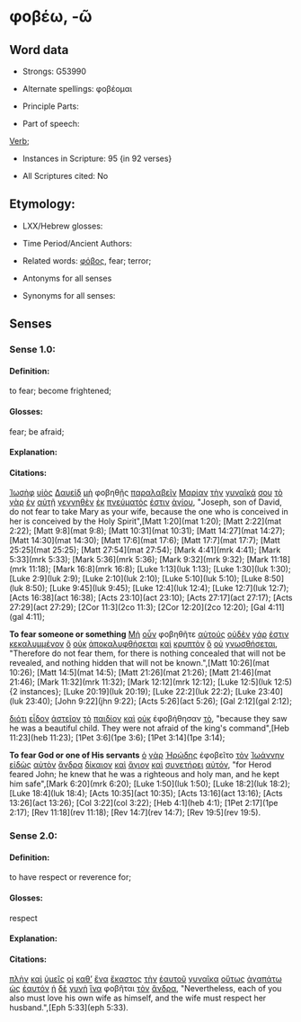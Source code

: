 # φοβέω, -ῶ

<!-- Status: S2=NeedsFinalCheck -->
<!-- Lexica used for edits: BDAG, FFM, LN, A-S -->

## Word data

* Strongs: G53990

* Alternate spellings: φοβέομαι

* Principle Parts: 

* Part of speech: 

[Verb](http://ugg.readthedocs.io/en/latest/verb.html); 

* Instances in Scripture: 95 {in 92 verses}

* All Scriptures cited: No

## Etymology: 

* LXX/Hebrew glosses: 

* Time Period/Ancient Authors: 

* Related words: [φόβος](../G54010/01.md), fear; terror;

* Antonyms for all senses

* Synonyms for all senses: 

## Senses 

### Sense 1.0:

#### Definition: 

to fear; become frightened;

#### Glosses:

fear; be afraid;

#### Explanation:

#### Citations:

[Ἰωσὴφ](../G25010/01.md) [υἱὸς](../G52070/01.md) [Δαυείδ](../G11380/01.md) [μὴ](../G33610/01.md) φοβηθῇς [παραλαβεῖν](../G38800/01.md) [Μαρίαν](../G31370/01.md) [τὴν](../G35880/01.md) [γυναῖκά](../G11350/01.md) [σου](../G47710/01.md) [τὸ](../G35880/01.md) [γὰρ](../G10630/01.md) [ἐν](../G17220/01.md) [αὐτῇ](../G08460/01.md) [γεννηθὲν](../G10800/01.md) [ἐκ](../G15370/01.md) [πνεύματός](../G41510/01.md) [ἐστιν](../G99999/01.md) [ἁγίου](../G00400/01.md), "Joseph, son of David, do not fear to take Mary as your wife, because the one who is conceived in her is conceived by the Holy Spirit",[Matt 1:20](mat 1:20); [Matt 2:22](mat 2:22); [Matt 9:8](mat 9:8); [Matt 10:31](mat 10:31); [Matt 14:27](mat 14:27); [Matt 14:30](mat 14:30); [Matt 17:6](mat 17:6); [Matt 17:7](mat 17:7); [Matt 25:25](mat 25:25); [Matt 27:54](mat 27:54); [Mark 4:41](mrk 4:41); [Mark 5:33](mrk 5:33); [Mark 5:36](mrk 5:36); [Mark 9:32](mrk 9:32); [Mark 11:18](mrk 11:18); [Mark 16:8](mrk 16:8); [Luke 1:13](luk 1:13); [Luke 1:30](luk 1:30); [Luke 2:9](luk 2:9); [Luke 2:10](luk 2:10); [Luke 5:10](luk 5:10); [Luke 8:50](luk 8:50); [Luke 9:45](luk 9:45); [Luke 12:4](luk 12:4); [Luke 12:7](luk 12:7); [Acts 16:38](act 16:38); [Acts 23:10](act 23:10); [Acts 27:17](act 27:17); [Acts 27:29](act 27:29); [2Cor 11:3](2co 11:3); [2Cor 12:20](2co 12:20); [Gal 4:11](gal 4:11);  


**To fear someone or something**  [Μὴ](../G33610/01.md) [οὖν](../G37670/01.md) φοβηθῆτε [αὐτούς](../G08460/01.md) [οὐδὲν](../G37620/01.md) [γάρ](../G10630/01.md) [ἐστιν](../G99999/01.md) [κεκαλυμμένον](../G25720/01.md) [ὃ](../G37390/01.md) [οὐκ](../G37560/01.md) [ἀποκαλυφθήσεται](../G06010/01.md) [καὶ](../G25320/01.md) [κρυπτὸν](../G29270/01.md) [ὃ](../G37390/01.md) [οὐ](../G37560/01.md) [γνωσθήσεται](../G10970/01.md), "Therefore do not fear them, for there is nothing concealed that will not be revealed, and nothing hidden that will not be known.",[Matt 10:26](mat 10:26); [Matt 14:5](mat 14:5); [Matt 21:26](mat 21:26); [Matt 21:46](mat 21:46); [Mark 11:32](mrk 11:32); [Mark 12:12](mrk 12:12); [Luke 12:5](luk 12:5) {2 instances}; [Luke 20:19](luk 20:19); [Luke 22:2](luk 22:2); [Luke 23:40](luk 23:40); [John 9:22](jhn 9:22); [Acts 5:26](act 5:26); [Gal 2:12](gal 2:12); 

[διότι](../G13600/01.md) [εἶδον](../G37080/01.md) [ἀστεῖον](../G07910/01.md) [τὸ](../G35880/01.md) [παιδίον](../G38130/01.md) [καὶ](../G25320/01.md) [οὐκ](../G37560/01.md) ἐφοβήθησαν [τὸ](../G35880/01.md), "because they saw he was a beautiful child. They were not afraid of the king's command",[Heb 11:23](heb 11:23); [1Pet 3:6](1pe 3:6); [1Pet 3:14](1pe 3:14); 

**To fear God or one of His servants** [ὁ](../G35880/01.md) [γὰρ](../G10630/01.md) [Ἡρῴδης](../G22640/01.md) ἐφοβεῖτο [τὸν](../G35880/01.md) [Ἰωάννην](../G24910/01.md) [εἰδὼς](../G99999/01.md) [αὐτὸν](../G08460/01.md) [ἄνδρα](../G04350/01.md) [δίκαιον](../G13420/01.md) [καὶ](../G25320/01.md) [ἅγιον](../G00400/01.md) [καὶ](../G25320/01.md) [συνετήρει](../G49330/01.md) [αὐτόν](../G08460/01.md), "for Herod feared John; he knew that he was a righteous and holy man, and he kept him safe",[Mark 6:20](mrk 6:20); [Luke 1:50](luk 1:50); [Luke 18:2](luk 18:2); [Luke 18:4](luk 18:4); [Acts 10:35](act 10:35); [Acts 13:16](act 13:16); [Acts 13:26](act 13:26); [Col 3:22](col 3:22); [Heb 4:1](heb 4:1); [1Pet 2:17](1pe 2:17); [Rev 11:18](rev 11:18); [Rev 14:7](rev 14:7); [Rev 19:5](rev 19:5).

### Sense 2.0:

#### Definition: 

to have respect or reverence for;

#### Glosses:

respect

#### Explanation:


#### Citations:

[πλὴν](../G41330/01.md) [καὶ](../G25320/01.md) [ὑμεῖς](../G47710/01.md) [οἱ](../G35880/01.md) [καθ’](../G25960/01.md) [ἕνα](../G15200/01.md) [ἕκαστος](../G15380/01.md) [τὴν](../G35880/01.md) [ἑαυτοῦ](../G14380/01.md) [γυναῖκα](../G11350/01.md) [οὕτως](../G37790/01.md) [ἀγαπάτω](../G00250/01.md) [ὡς](../G56130/01.md) [ἑαυτόν](../G14380/01.md) [ἡ](../G35880/01.md) [δὲ](../G11610/01.md) [γυνὴ](../G11350/01.md) [ἵνα](../G24430/01.md) φοβῆται [τὸν](../G35880/01.md) [ἄνδρα](../G04350/01.md), "Nevertheless, each of you also must love his own wife as himself, and the wife must respect her husband.",[Eph 5:33](eph 5:33). 

